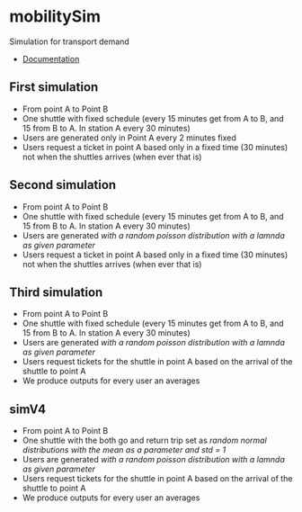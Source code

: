 # mobilitySim
Simulation for transport demand 

* [Documentation](https://simpy.readthedocs.io/en/latest/)

## First simulation

* From point A to Point B
* One shuttle with fixed schedule (every 15 minutes get from A to B, and 15 from B to A. In station A every 30 minutes)
* Users are generated only in Point A every 2 minutes fixed
* Users request a ticket in point A based only in a fixed time (30 minutes) not when the shuttles arrives (when ever that is)


## Second simulation

* From point A to Point B
* One shuttle with fixed schedule (every 15 minutes get from A to B, and 15 from B to A. In station A every 30 minutes)
* Users are generated *with a random poisson distribution with a lamnda as given parameter* 
* Users request a ticket in point A based only in a fixed time (30 minutes) not when the shuttles arrives (when ever that is)

## Third simulation

* From point A to Point B
* One shuttle with fixed schedule (every 15 minutes get from A to B, and 15 from B to A. In station A every 30 minutes)
* Users are generated *with a random poisson distribution with a lamnda as given parameter* 
* Users request tickets for the shuttle in point A based on the arrival of the shuttle to point A
* We produce outputs for every user an averages

## simV4

* From point A to Point B
* One shuttle with the both go and return trip set as *random normal distributions with the mean as a parameter and std = 1*
* Users are generated *with a random poisson distribution with a lamnda as given parameter* 
* Users request tickets for the shuttle in point A based on the arrival of the shuttle to point A
* We produce outputs for every user an averages

